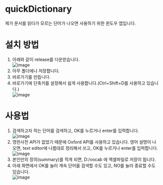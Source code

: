 # quickDictionary

제가 문서를 읽다가 모르는 단어가 나오면 사용하기 위한 윈도우 앱입니다.

# 설치 방법

1. 아래와 같이 release를 다운받습니다.<br>
![image](https://user-images.githubusercontent.com/95571735/160338766-53631501-814d-4c10-881a-482aee10c72c.png)
2. 아무 폴더에나 저장합니다.
3. 바로가기를 만듭니다.
4. 바로가기에 단축키를 설정해서 쉽게 사용합니다.(Ctrl+Shift+D를 사용하고 있습니다.)<br>
![image](https://user-images.githubusercontent.com/95571735/160339550-f7b5de99-98ed-4de2-b483-35c2c7d2dddc.png)


# 사용법
1. 검색하고자 하는 단어를 검색하고, OK를 누르거나 enter를 입력합니다.<br>
![image](https://user-images.githubusercontent.com/95571735/160339020-6009bbec-56c8-43ae-a57b-f783f216aeb9.png)
2. 영한사전 API가 없었기 때문에 Oxford API를 사용하고 있습니다. 영어 설명이 나오면, text editor에 나름대로 정리해서 쓰고, OK를 누르거나 enter를 입력합니다.<br>
![image](https://user-images.githubusercontent.com/95571735/160339132-3df98ca6-2358-4f7d-992e-b8b12b081855.png)
3. 본인만의 정의(summary)를 적게 되면, D:/vocab 에 엑셀파일로 저장이 됩니다.
4. 아래 화면에서 OK를 눌러 계속 단어를 검색할 수도 있고, NO를 눌러 종료할 수도 있습니다.<br>
![image](https://user-images.githubusercontent.com/95571735/160339308-954319e0-b930-47d5-811f-45503a863589.png)
